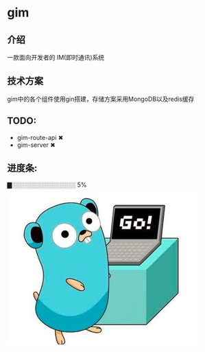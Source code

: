# gim 
## 介绍
一款面向开发者的 IM(即时通讯)系统
## 技术方案
gim中的各个组件使用gin搭建，存储方案采用MongoDB以及redis缓存
## TODO: 
- gim-route-api ✖
- gim-server ✖
## 进度条:
▇░░░░░░░░░░░░░░░ 5% 

![avatar](./image/golang.jpg)